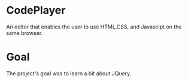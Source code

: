 # CodePlayer
An editor that enables the user to use HTML,CSS, and Javascipt on the same browser. 

# Goal
The project's goal was to learn a bit about JQuery. 


